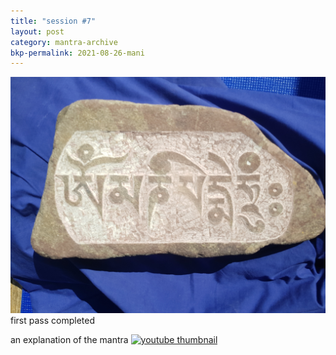 ```yaml
---
title: "session #7"
layout: post
category: mantra-archive
bkp-permalink: 2021-08-26-mani
---
```


![stone10](/assets/images/mani/mani10/stone10.jpg)
first pass completed


an explanation of the mantra
<a href="https://youtu.be/41yKtISMzus">
    <img src="https://img.youtube.com/vi/41yKtISMzus/0.jpg" alt="youtube thumbnail" />
</a>
